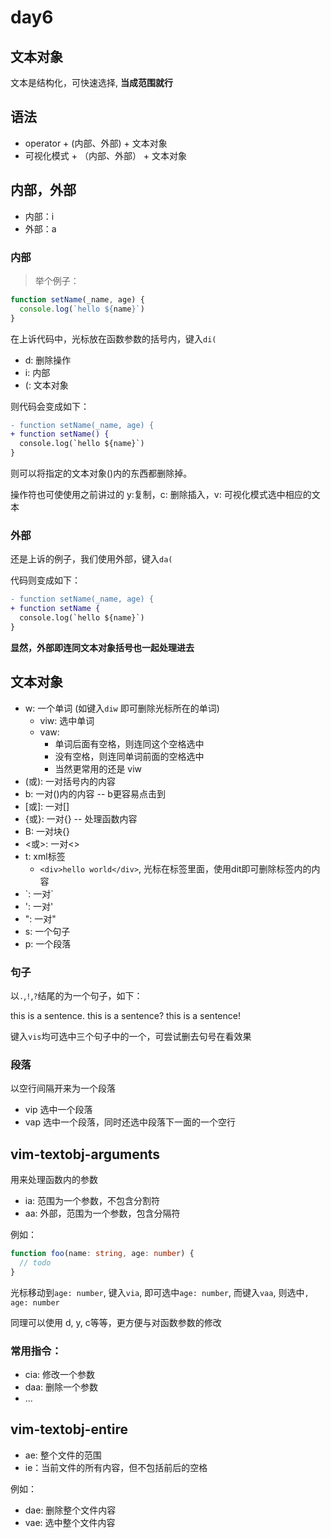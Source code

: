 # day6

## 文本对象

文本是结构化，可快速选择, **当成范围就行**


## 语法

- operator + (内部、外部) + 文本对象
- 可视化模式 + （内部、外部） + 文本对象

## 内部，外部

- 内部：i
- 外部：a

### 内部
> 举个例子：

```js
function setName(_name, age) {
  console.log(`hello ${name}`)
}
```

在上诉代码中，光标放在函数参数的括号内，键入`di(`

- d: 删除操作
- i: 内部
- (: 文本对象

则代码会变成如下：

```diff
- function setName(_name, age) {
+ function setName() {
  console.log(`hello ${name}`)
}
```

则可以将指定的文本对象()内的东西都删除掉。

操作符也可使使用之前讲过的 y:复制，c: 删除插入，v: 可视化模式选中相应的文本

### 外部

还是上诉的例子，我们使用外部，键入`da(`

代码则变成如下：

```diff
- function setName(_name, age) {
+ function setName {
  console.log(`hello ${name}`)
}
```


**显然，外部即连同文本对象括号也一起处理进去**

## 文本对象

- w: 一个单词 (如键入`diw` 即可删除光标所在的单词)
  - viw: 选中单词
  - vaw:
    - 单词后面有空格，则连同这个空格选中
    - 没有空格，则连同单词前面的空格选中
    - 当然更常用的还是 viw
- (或): 一对括号内的内容
- b: 一对()内的内容 -- b更容易点击到
- \[或\]: 一对\[\]
- {或}: 一对{} -- 处理函数内容
- B: 一对块{}
- <或>: 一对<>
- t: xml标签
  - `<div>hello world</div>`, 光标在标签里面，使用dit即可删除标签内的内容
- \`: 一对\`
- ': 一对'
- ": 一对"
- s: 一个句子
- p: 一个段落

### 句子

以`.`,`!`,`?`结尾的为一个句子，如下：

this is a sentence.
this is a sentence?
this is a sentence!

键入`vis`均可选中三个句子中的一个，可尝试删去句号在看效果

### 段落

以空行间隔开来为一个段落

- vip 选中一个段落
- vap 选中一个段落，同时还选中段落下一面的一个空行

## vim-textobj-arguments

用来处理函数内的参数

- ia: 范围为一个参数，不包含分割符
- aa: 外部，范围为一个参数，包含分隔符

例如：

```ts
function foo(name: string, age: number) {
  // todo
}
```

光标移动到`age: number`, 键入`via`, 即可选中`age: number`, 而键入`vaa`, 则选中`, age: number`

同理可以使用 d, y, c等等，更方便与对函数参数的修改

### 常用指令：

- cia: 修改一个参数
- daa: 删除一个参数
- ...

## vim-textobj-entire

- ae: 整个文件的范围
- ie：当前文件的所有内容，但不包括前后的空格

例如：

- dae: 删除整个文件内容
- vae: 选中整个文件内容